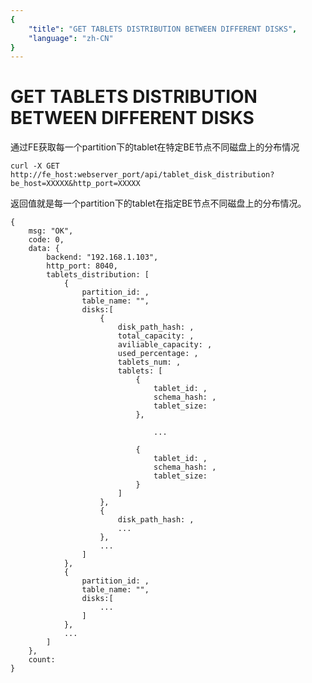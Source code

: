 ```yaml
---
{
    "title": "GET TABLETS DISTRIBUTION BETWEEN DIFFERENT DISKS",
    "language": "zh-CN"
}
---
```


<!-- 
Licensed to the Apache Software Foundation (ASF) under one
or more contributor license agreements.  See the NOTICE file
distributed with this work for additional information
regarding copyright ownership.  The ASF licenses this file
to you under the Apache License, Version 2.0 (the
"License"); you may not use this file except in compliance
with the License.  You may obtain a copy of the License at

  http://www.apache.org/licenses/LICENSE-2.0

Unless required by applicable law or agreed to in writing,
software distributed under the License is distributed on an
"AS IS" BASIS, WITHOUT WARRANTIES OR CONDITIONS OF ANY
KIND, either express or implied.  See the License for the
specific language governing permissions and limitations
under the License.
-->

# GET TABLETS DISTRIBUTION BETWEEN DIFFERENT DISKS
   
通过FE获取每一个partition下的tablet在特定BE节点不同磁盘上的分布情况

```
curl -X GET http://fe_host:webserver_port/api/tablet_disk_distribution?be_host=XXXXX&http_port=XXXXX
```

返回值就是每一个partition下的tablet在指定BE节点不同磁盘上的分布情况。

```
{
    msg: "OK",
    code: 0,
    data: {
        backend: "192.168.1.103",
        http_port: 8040,
        tablets_distribution: [
            {
                partition_id: ,
                table_name: "",
                disks:[
                    {
                        disk_path_hash: ,
                        total_capacity: ,
                        aviliable_capacity: ,
                        used_percentage: ,
                        tablets_num: ,
                        tablets: [
                            {
                                tablet_id: ,
                                schema_hash: ,
                                tablet_size: 
                            },
                
                                ...
                
                            {
                                tablet_id: ,
                                schema_hash: ,
                                tablet_size: 
                            }
                        ]
                    },
                    {
                        disk_path_hash: ,
                        ...
                    },
                    ...
                ]
            },
            {
                partition_id: ,
                table_name: "",
                disks:[
                    ...
                ]
            },
            ...
        ]
    },
    count: 
}
```
